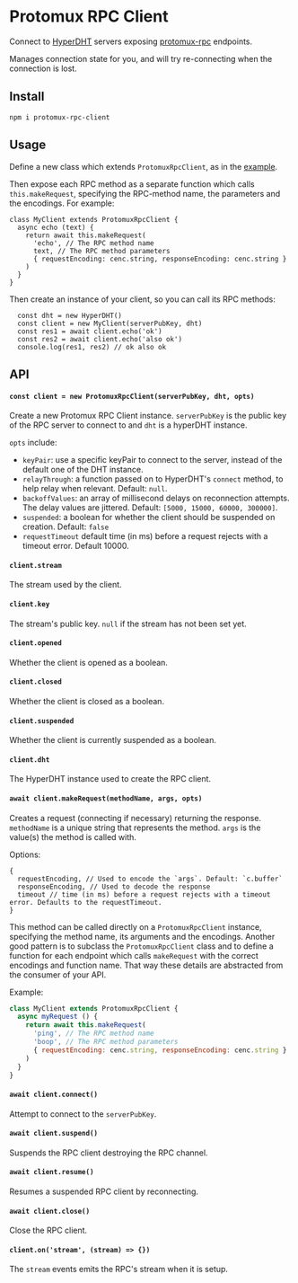 # Protomux RPC Client

Connect to [HyperDHT](https://github.com/holepunchto/hyperdht) servers exposing [protomux-rpc](https://github.com/holepunchto/protomux-rpc) endpoints.

Manages connection state for you, and will try re-connecting when the connection is lost.

## Install

```
npm i protomux-rpc-client
```

## Usage

Define a new class which extends `ProtomuxRpcClient`, as in the [example](example.js).

Then expose each RPC method as a separate function which calls `this.makeRequest`, specifying the RPC-method name, the parameters and the encodings. For example:

```
class MyClient extends ProtomuxRpcClient {
  async echo (text) {
    return await this.makeRequest(
      'echo', // The RPC method name
      text, // The RPC method parameters
      { requestEncoding: cenc.string, responseEncoding: cenc.string }
    )
  }
}
```

Then create an instance of your client, so you can call its RPC methods:

```
  const dht = new HyperDHT()
  const client = new MyClient(serverPubKey, dht)
  const res1 = await client.echo('ok')
  const res2 = await client.echo('also ok')
  console.log(res1, res2) // ok also ok
```

## API

#### `const client = new ProtomuxRpcClient(serverPubKey, dht, opts)`

Create a new Protomux RPC Client instance. `serverPubKey` is the public key of the RPC server to connect to and `dht` is a hyperDHT instance.

`opts` include:
- `keyPair`: use a specific keyPair to connect to the server, instead of the default one of the DHT instance.
- `relayThrough`: a function passed on to HyperDHT's `connect` method, to help relay when relevant. Default: `null`.
- `backoffValues`: an array of millisecond delays on reconnection attempts. The delay values are jittered. Default: `[5000, 15000, 60000, 300000]`.
- `suspended`: a boolean for whether the client should be suspended on creation. Default: `false`
- `requestTimeout` default time (in ms) before a request rejects with a timeout error. Default 10000.

#### `client.stream`

The stream used by the client.

#### `client.key`

The stream's public key. `null` if the stream has not been set yet.

#### `client.opened`

Whether the client is opened as a boolean.

#### `client.closed`

Whether the client is closed as a boolean.

#### `client.suspended`

Whether the client is currently suspended as a boolean.

#### `client.dht`

The HyperDHT instance used to create the RPC client.

#### `await client.makeRequest(methodName, args, opts)`

Creates a request (connecting if necessary) returning the response. `methodName` is a unique string that represents the method. `args` is the value(s) the method is called with.

Options:

```
{
  requestEncoding, // Used to encode the `args`. Default: `c.buffer`
  responseEncoding, // Used to decode the response
  timeout // time (in ms) before a request rejects with a timeout error. Defaults to the requestTimeout.
}
```

This method can be called directly on a `ProtomuxRpcClient` instance, specifying the method name, its arguments and the encodings. Another good pattern is to subclass the `ProtomuxRpcClient` class and to define a function for each endpoint which calls `makeRequest` with the correct encodings and function name. That way these details are abstracted from the consumer of your API.


Example:

```js
class MyClient extends ProtomuxRpcClient {
  async myRequest () {
    return await this.makeRequest(
      'ping', // The RPC method name
      'boop', // The RPC method parameters
      { requestEncoding: cenc.string, responseEncoding: cenc.string }
    )
  }
}
```

#### `await client.connect()`

Attempt to connect to the `serverPubKey`.

#### `await client.suspend()`

Suspends the RPC client destroying the RPC channel.

#### `await client.resume()`

Resumes a suspended RPC client by reconnecting.

#### `await client.close()`

Close the RPC client.

#### `client.on('stream', (stream) => {})`

The `stream` events emits the RPC's stream when it is setup.
